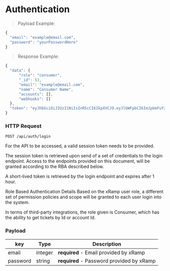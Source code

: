 # Authentication

> Payload Example:

```javascript
{
  "email": "example@email.com",
  "password": "yourPasswordHere"
}
```

> Response Example:

```javascript
{
  "data": {
      "role": "consumer",
      "_id": 53,
      "email": "example@email.com",
      "name": "Consumer Name",
      "accounts": [],
      "webhooks": []
  },
  "token": "eyJhbGciOiJIUzI1NiIsInR5cCI6IkpXVCJ9.eyJlbWFpbCI6ImJpbmFuY2VAYmluYW5jZS5jb20iLCJuYW1lIjoiQmluYW5jZSIsImlhdCI6MTU2ODAzNjk5MCwiZXhwIjoxNTY4MDQwNTkwfQ.bVRsaN4nbH5-GPNb1466r9lEOYICjRYhqmNbkz4bvSw"
}

```

### HTTP Request

`POST /api/auth/login`

For the API to be accessed, a valid session token needs to be provided.

The session token is retrieved upon send of a set of credentials to the login endpoint.
Access to the endpoints provided on this document, will be granted according to the RBA
described below.

A short-lived token is retrieved by the login endpoint and expires after 1 hour.

Role Based Authentication Details
Based on the xRamp user role, a different set of permission policies and scope will be
granted to each user login into the system.

In terms of third-party integrations, the role given is Consumer, which has the
ability to get tickets by Id or account Id.

### Payload

| key      | Type    | Description                                            |
| -------- | ------- | ------------------------------------------------------ |
| email    | integer | <strong>required</strong> - Email provided by xRamp    |
| password | string  | <strong>required</strong> - Password provided by xRamp |
